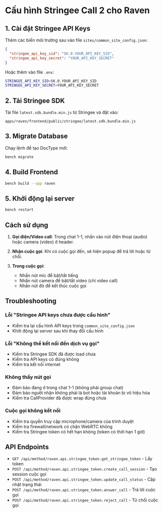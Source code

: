 # Cấu hình Stringee Call 2 cho Raven

## 1. Cài đặt Stringee API Keys

Thêm các biến môi trường sau vào file `sites/common_site_config.json`:

```json
{
  "stringee_api_key_sid": "SK.0.YOUR_API_KEY_SID",
  "stringee_api_key_secret": "YOUR_API_KEY_SECRET"
}
```

Hoặc thêm vào file `.env`:

```bash
STRINGEE_API_KEY_SID=SK.0.YOUR_API_KEY_SID
STRINGEE_API_KEY_SECRET=YOUR_API_KEY_SECRET
```

## 2. Tải Stringee SDK

Tải file `latest.sdk.bundle.min.js` từ Stringee và đặt vào:
```
apps/raven/frontend/public/stringee/latest.sdk.bundle.min.js
```

## 3. Migrate Database

Chạy lệnh để tạo DocType mới:

```bash
bench migrate
```

## 4. Build Frontend

```bash
bench build --app raven
```

## 5. Khởi động lại server

```bash
bench restart
```

## Cách sử dụng

1. **Gọi điện/Video call**: Trong chat 1-1, nhấn vào nút điện thoại (audio) hoặc camera (video) ở header.

2. **Nhận cuộc gọi**: Khi có cuộc gọi đến, sẽ hiện popup để trả lời hoặc từ chối.

3. **Trong cuộc gọi**: 
   - Nhấn nút mic để bật/tắt tiếng
   - Nhấn nút camera để bật/tắt video (chỉ video call)
   - Nhấn nút đỏ để kết thúc cuộc gọi

## Troubleshooting

### Lỗi "Stringee API keys chưa được cấu hình"
- Kiểm tra lại cấu hình API keys trong `common_site_config.json`
- Khởi động lại server sau khi thay đổi cấu hình

### Lỗi "Không thể kết nối đến dịch vụ gọi"
- Kiểm tra Stringee SDK đã được load chưa
- Kiểm tra API keys có đúng không
- Kiểm tra kết nối internet

### Không thấy nút gọi
- Đảm bảo đang ở trong chat 1-1 (không phải group chat)
- Đảm bảo người nhận không phải là bot hoặc tài khoản bị vô hiệu hóa
- Kiểm tra CallProvider đã được wrap đúng chưa

### Cuộc gọi không kết nối
- Kiểm tra quyền truy cập microphone/camera của trình duyệt
- Kiểm tra firewall/network có chặn WebRTC không
- Kiểm tra Stringee token có hết hạn không (token có thời hạn 1 giờ)

## API Endpoints

- `GET /api/method/raven.api.stringee_token.get_stringee_token` - Lấy token
- `POST /api/method/raven.api.stringee_token.create_call_session` - Tạo session cuộc gọi
- `POST /api/method/raven.api.stringee_token.update_call_status` - Cập nhật trạng thái
- `POST /api/method/raven.api.stringee_token.answer_call` - Trả lời cuộc gọi
- `POST /api/method/raven.api.stringee_token.reject_call` - Từ chối cuộc gọi 